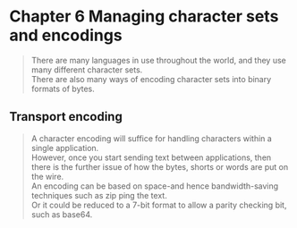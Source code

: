 # Chapter 6 Managing character sets and encodings
> There are many languages in use throughout the world, and they use many different character sets.<br>
There are also many ways of encoding character sets into binary formats of bytes.

## Transport encoding
> A character encoding will suffice for handling characters within a single application.<br>
However, once you start sending text between applications, then there is the further issue of how the bytes, shorts or words are put on the wire.<br>
An encoding can be based on space-and hence bandwidth-saving techniques such as zip ping the text.<br>
Or it could be reduced to a 7-bit format to allow a parity checking bit, such as base64.